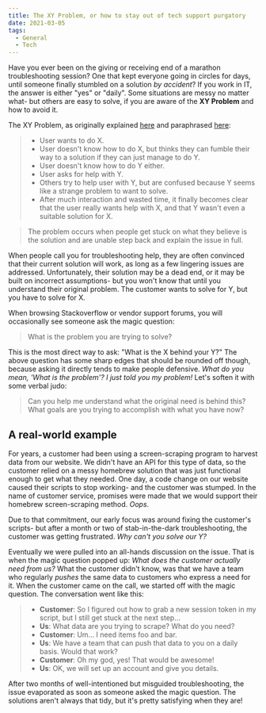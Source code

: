 ```yaml
---
title: The XY Problem, or how to stay out of tech support purgatory
date: 2021-03-05
tags:
  - General
  - Tech
---
```


Have you ever been on the giving or receiving end of a marathon troubleshooting session? One that kept everyone going in circles for days, until someone finally stumbled on a solution *by accident*? If you work in IT, the answer is either "yes" or "daily". Some situations are messy no matter what- but others are easy to solve, if you are aware of the **XY Problem** and how to avoid it.

The XY Problem, as originally explained [here](http://mywiki.wooledge.org/XyProblem) and paraphrased [here](https://xyproblem.info/):

> * User wants to do X.
> * User doesn't know how to do X, but thinks they can fumble their way to a solution if they can just manage to do Y.
> * User doesn't know how to do Y either.
> * User asks for help with Y.
> * Others try to help user with Y, but are confused because Y seems like a strange problem to want to solve.
> * After much interaction and wasted time, it finally becomes clear that the user really wants help with X, and that Y wasn't even a suitable solution for X.

> The problem occurs when people get stuck on what they believe is the solution and are unable step back and explain the issue in full.

When people call you for troubleshooting help, they are often convinced that their current solution will work, as long as a few lingering issues are addressed. Unfortunately, their solution may be a dead end, or it may be built on incorrect assumptions- but you won't know that until you understand their original problem. The customer wants to solve for Y, but you have to solve for X.

When browsing Stackoverflow or vendor support forums, you will occasionally see someone ask the magic question:

> What is the problem you are trying to solve?

This is the most direct way to ask: "What is the X behind your Y?" The above question has some sharp edges that should be rounded off though, because asking it directly tends to make people defensive. *What do you mean, 'What is the problem'? I just told you my problem!* Let's soften it with some verbal judo:

> Can you help me understand what the original need is behind this? What goals are you trying to accomplish with what you have now?

## A real-world example

For years, a customer had been using a screen-scraping program to harvest data from our website. We didn't have an API for this type of data, so the customer relied on a messy homebrew solution that was just functional enough to get what they needed. One day, a code change on our website caused their scripts to stop working- and the customer was stumped. In the name of customer service, promises were made that we would support their homebrew screen-scraping method. *Oops*.

Due to that commitment, our early focus was around fixing the customer's scripts- but after a month or two of stab-in-the-dark troubleshooting, the customer was getting frustrated. *Why can't you solve our Y?*

Eventually we were pulled into an all-hands discussion on the issue. That is when the magic question popped up: *What does the customer actually need from us?* What the customer didn't know, was that we have a team who regularly *pushes* the same data to customers who express a need for it. When the customer came on the call, we started off with the magic question. The conversation went like this:

> * **Customer**: So I figured out how to grab a new session token in my script, but I still get stuck at the next step...
> * **Us**: What data are you trying to scrape? What do you need?
> * **Customer**: Um... I need items foo and bar.
> * **Us**: We have a team that can push that data to you on a daily basis. Would that work?
> * **Customer**: Oh my god, yes! That would be awesome!
> * **Us**: OK, we will set up an account and give you details.

After two months of well-intentioned but misguided troubleshooting, the issue evaporated as soon as someone asked the magic question. The solutions aren't always that tidy, but it's pretty satisfying when they are!